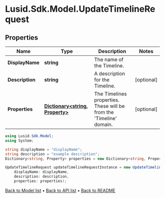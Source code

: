 # Lusid.Sdk.Model.UpdateTimelineRequest

## Properties

Name | Type | Description | Notes
------------ | ------------- | ------------- | -------------
**DisplayName** | **string** | The name of the Timeline. | 
**Description** | **string** | A description for the Timeline. | [optional] 
**Properties** | [**Dictionary&lt;string, Property&gt;**](Property.md) | The Timelines properties. These will be from the &#39;Timeline&#39; domain. | [optional] 

```csharp
using Lusid.Sdk.Model;
using System;

string displayName = "displayName";
string description = "example description";
Dictionary<string, Property> properties = new Dictionary<string, Property>();

UpdateTimelineRequest updateTimelineRequestInstance = new UpdateTimelineRequest(
    displayName: displayName,
    description: description,
    properties: properties);
```

[Back to Model list](../README.md#documentation-for-models) &#8226; [Back to API list](../README.md#documentation-for-api-endpoints) &#8226; [Back to README](../README.md)
